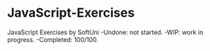 # JavaScript-Exercises
JavaScript Exercises by SoftUni
-Undone: not started.
-WIP: work in progress.
-Completed: 100/100.
